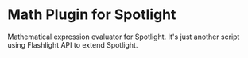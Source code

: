 # Math Plugin for Spotlight
Mathematical expression evaluator for Spotlight. It's just another script using Flashlight API to extend Spotlight.
